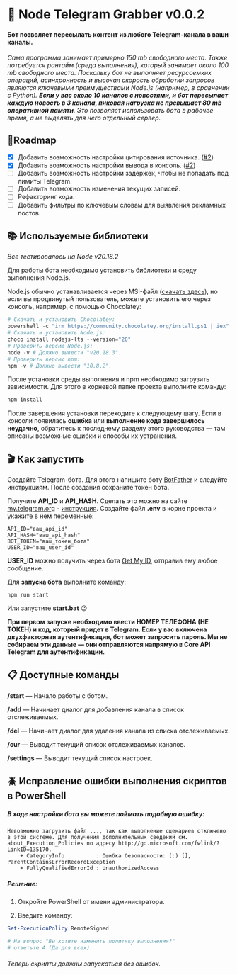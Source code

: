 # 👐 Node Telegram Grabber v0.0.2  
#### Бот позволяет пересылать контент из любого Telegram-канала в ваши каналы.

*Сама программа занимает примерно 150 mb свободного места. Также потребуется рантайм (среда выполнения), который занимает около 100 mb свободного места. Поскольку бот не выполняет ресурсоемких операций, асинхронность и высокая скорость обработки запросов являются ключевыми преимуществами Node.js (например, в сравнении с Python). **Если у вас около 10 каналов с новостями, и бот пересылает каждую новость в 3 канала, пиковая нагрузка не превышает 80 mb оперативной памяти**. Это позволяет использовать бота в рабочее время, а не выделять для него отдельный сервер.*

## 📍Roadmap  
- [x] Добавить возможность настройки цитирования источника. ([#2](https://github.com/risunya/node-grabber/issues/2))
- [x] Добавить возможность настройки вывода в консоль. ([#2](https://github.com/risunya/node-grabber/issues/2)) 
- [ ] Добавить возможность настройки задержек, чтобы не попадать под лимиты Telegram.  
- [ ] Добавить возможность изменения текущих записей. 
- [ ] Рефакторинг кода.  
- [ ] Добавить фильтры по ключевым словам для выявления рекламных постов.  

## 📚 Используемые библиотеки  

_Все тестировалось на Node v20.18.2_  

Для работы бота необходимо установить библиотеки и среду выполнения Node.js.  

Node.js обычно устанавливается через MSI-файл ([скачать здесь](https://nodejs.org/en/download)), но если вы продвинутый пользователь, можете установить его через консоль, например, с помощью Chocolatey:  

```powershell
# Скачать и установить Chocolatey:
powershell -c "irm https://community.chocolatey.org/install.ps1 | iex"
# Скачать и установить Node.js:
choco install nodejs-lts --version="20"
# Проверить версию Node.js:
node -v # Должно вывести "v20.18.3".
# Проверить версию npm:
npm -v # Должно вывести "10.8.2".
```
После установки среды выполнения и npm необходимо загрузить зависимости. Для этого в корневой папке проекта выполните команду:

```sh
npm install
```

После завершения установки переходите к следующему шагу. Если в консоли появилась **ошибка** или **выполнение кода завершилось неудачно**, обратитесь к последнему разделу этого руководства — там описаны возможные ошибки и способы их устранения.


## 🎬 Как запустить
Создайте Telegram-бота. Для этого напишите боту [BotFather](https://t.me/BotFather) и следуйте инструкциям. После создания сохраните токен бота.

Получите **API_ID** и **API_HASH**. Сделать это можно на сайте [my.telegram.org](https://my.telegram.org/auth) - [инструкция](https://www.youtube.com/watch?v=JBDnmEhvgac).
Создайте файл **.env** в корне проекта и укажите в нем переменные:
```
API_ID="ваш_api_id"
API_HASH="ваш_api_hash"
BOT_TOKEN="ваш_токен_бота"
USER_ID="ваш_user_id"
```
**USER_ID** можно получить через бота [Get My ID](https://t.me/getmyid_bot), отправив ему любое сообщение.

Для **запуска бота** выполните команду:

```
npm run start
```
Или запустите **start.bat** 😉

**При первом запуске необходимо ввести НОМЕР ТЕЛЕФОНА (НЕ ТОКЕН) и код, который придет в Telegram. Если у вас включена двухфакторная аутентификация, бот может запросить пароль. Мы не собираем эти данные — они отправляются напрямую в Core API Telegram для аутентификации.**

## 📋 Доступные команды
**/start** — Начало работы с ботом.

**/add** — Начинает диалог для добавления канала в список отслеживаемых.

**/del** — Начинает диалог для удаления канала из списка отслеживаемых.

**/cur** — Выводит текущий список отслеживаемых каналов.

**/settings** — Выводит текущий список настроек.


## 🪲 Исправление ошибки выполнения скриптов в PowerShell

##### В ходе настройки бота вы можете поймать подобную ошибку:

```
Невозможно загрузить файл ..., так как выполнение сценариев отключено в этой системе. Для получения дополнительных сведений см. about_Execution_Policies по адресу http://go.microsoft.com/fwlink/?LinkID=135170.
    + CategoryInfo          : Ошибка безопасности: (:) [], ParentContainsErrorRecordException
    + FullyQualifiedErrorId : UnauthorizedAccess
```

##### Решение:
1) Откройте PowerShell от имени администратора.

2) Введите команду:
```powershell
Set-ExecutionPolicy RemoteSigned

# На вопрос "Вы хотите изменить политику выполнения?" 
# ответьте A (Да для всех).
```

###### Теперь скрипты должны запускаться без ошибок.